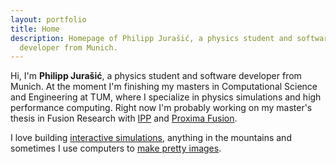 ```yaml
---
layout: portfolio
title: Home
description: Homepage of Philipp Jurašić, a physics student and software
  developer from Munich.
---
```

Hi, I'm **Philipp Jurašić**, a physics student and software developer from Munich. At the moment I'm finishing my masters in Computational Science and Engineering at TUM, where I specialize in physics simulations and high performance computing. Right now I'm probably working on my master's thesis in Fusion Research with [IPP](https://www.ipp.mpg.de/en) and [Proxima Fusion](https://www.proximafusion.com/).

I love building [interactive simulations](https://jurasic.dev/2023/barnes-hut-simulation/), anything in the mountains and sometimes I use computers to [make pretty images](https://jurasic.dev/emergent_behaviour/).
